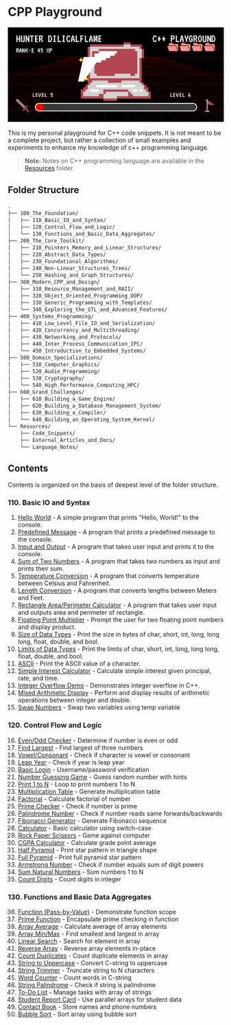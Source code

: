 # CPP Playground

![Image](progress_card_animated.gif)

This is my personal playground for C++ code snippets.
It is not meant to be a complete project,
but rather a collection of small examples and experiments
to enhance my knowledge of c++ programming language.

> **Note:** Notes on C++ programming language are available in the [Resources](Resources/README.md) folder.

## Folder Structure

```folder
.
├── 100_The_Foundation/
│   ├── 110_Basic_IO_and_Syntax/
│   ├── 120_Control_Flow_and_Logic/
│   └── 130_Functions_and_Basic_Data_Aggregates/
├── 200_The_Core_Toolkit/
│   ├── 210_Pointers_Memory_and_Linear_Structures/
│   ├── 220_Abstract_Data_Types/
│   ├── 230_Foundational_Algorithms/
│   ├── 240_Non-Linear_Structures_Trees/
│   └── 250_Hashing_and_Graph_Structures/
├── 300_Modern_CPP_and_Design/
│   ├── 310_Resource_Management_and_RAII/
│   ├── 320_Object_Oriented_Programming_OOP/
│   ├── 330_Generic_Programming_with_Templates/
│   └── 340_Exploring_the_STL_and_Advanced_Features/
├── 400_Systems_Programming/
│   ├── 410_Low_Level_File_IO_and_Serialization/
│   ├── 420_Concurrency_and_Multithreading/
│   ├── 430_Networking_and_Protocols/
│   ├── 440_Inter_Process_Communication_IPC/
│   └── 450_Introduction_to_Embedded_Systems/
├── 500_Domain_Specializations/
│   ├── 510_Computer_Graphics/
│   ├── 520_Audio_Programming/
│   ├── 530_Cryptography/
│   └── 540_High_Performance_Computing_HPC/
├── 600_Grand_Challenges/
│   ├── 610_Building_a_Game_Engine/
│   ├── 620_Building_a_Database_Management_System/
│   ├── 630_Building_a_Compiler/
│   └── 640_Building_an_Operating_System_Kernel/
└── Resources/
    ├── Code_Snippets/
    ├── External_Articles_and_Docs/
    └── Language_Notes/
```

## Contents
Contents is organized on the basis of deepest level of the folder structure.

### 110. Basic IO and Syntax
1. [Hello World](100_The_Foundation/110_Basic_IO_and_Syntax/001_hello_world.cpp) - A simple program that prints "Hello, World!" to the console.
2. [Predefined Message](100_The_Foundation/110_Basic_IO_and_Syntax/002_predefined_msg.cpp) - A program that prints a predefined message to the console.
3. [Input and Output](100_The_Foundation/110_Basic_IO_and_Syntax/003_input_output.cpp) - A program that takes user input and prints it to the console.
4. [Sum of Two Numbers](100_The_Foundation/110_Basic_IO_and_Syntax/004_sum.cpp) - A program that takes two numbers as input and prints their sum.
5. [Temperature Conversion](100_The_Foundation/110_Basic_IO_and_Syntax/005_temp_conversion.cpp) - A program that converts temperature between Celsius and Fahrenheit.
6. [Length Conversion](100_The_Foundation/110_Basic_IO_and_Syntax/006_len_conversion.cpp) - A program that converts lengths between Meters and Feet.
7. [Rectangle Area/Perimeter Calculator](100_The_Foundation/110_Basic_IO_and_Syntax/007_rect_peri_calc.cpp) - A program that takes user input and outputs area and perimeter of rectangle.
8. [Floating Point Multiplier](100_The_Foundation/110_Basic_IO_and_Syntax/008_floating_pt_multiplier.cpp) - Prompt the user for two floating point numbers and display product.
9. [Size of Data Types](100_The_Foundation/110_Basic_IO_and_Syntax/009_size-of_data-types.cpp) - Print the size in bytes of char, short, int, long, long long, float, double, and bool.
10. [Limits of Data Types](100_The_Foundation/110_Basic_IO_and_Syntax/010_limits_data-types.cpp) - Print the limits of char, short, int, long, long long, float, double, and bool.
11. [ASCII](100_The_Foundation/110_Basic_IO_and_Syntax/011_ascii.cpp) - Print the ASCII value of a character.
12. [Simple Interest Calculator](100_The_Foundation/110_Basic_IO_and_Syntax/012_simple_interest_calc.cpp) - Calculate simple interest given principal, rate, and time.
13. [Integer Overflow Demo](100_The_Foundation/110_Basic_IO_and_Syntax/013_overflow_underflow.cpp) - Demonstrates integer overflow in C++.
14. [Mixed Arithmetic Display](100_The_Foundation/110_Basic_IO_and_Syntax/014_mixed_arithmetic.cpp) - Perform and display results of arithmetic operations between integer and double.
15. [Swap Numbers](100_The_Foundation/110_Basic_IO_and_Syntax/015_swapping.cpp) - Swap two variables using temp variable

### 120. Control Flow and Logic

16. [Even/Odd Checker](100_The_Foundation/120_Control_Flow_and_Logic/016_even_odd_check.cpp) - Determine if number is even or odd
17. [Find Largest](100_The_Foundation/120_Control_Flow_and_Logic/017_largest_number.cpp) - Find largest of three numbers
18. [Vowel/Consonant](100_The_Foundation/120_Control_Flow_and_Logic/018_vowel_consonant_checker.cpp) - Check if character is vowel or consonant
19. [Leap Year](100_The_Foundation/120_Control_Flow_and_Logic/019_leap_year.cpp) - Check if year is leap year
20. [Basic Login](100_The_Foundation/120_Control_Flow_and_Logic/020_basic_login_system.cpp) - Username/password verification
21. [Number Guessing Game](100_The_Foundation/120_Control_Flow_and_Logic/021_number_guessing.cpp) - Guess random number with hints
22. [Print 1 to N](100_The_Foundation/120_Control_Flow_and_Logic/022_print_num_1_to_n.cpp) - Loop to print numbers 1 to N
23. [Multiplication Table](100_The_Foundation/120_Control_Flow_and_Logic/023_mul_table_gen.cpp) - Generate multiplication table
24. [Factorial](100_The_Foundation/120_Control_Flow_and_Logic/024_factorial.cpp) - Calculate factorial of number
25. [Prime Checker](100_The_Foundation/120_Control_Flow_and_Logic/025_check_prime.cpp) - Check if number is prime
26. [Palindrome Number](100_The_Foundation/120_Control_Flow_and_Logic/026_palindrome.cpp) - Check if number reads same forwards/backwards
27. [Fibonacci Generator](100_The_Foundation/120_Control_Flow_and_Logic/027_fibonacci.cpp) - Generate Fibonacci sequence
28. [Calculator](100_The_Foundation/120_Control_Flow_and_Logic/028_calc_with_switch_case.cpp) - Basic calculator using switch-case
29. [Rock Paper Scissors](100_The_Foundation/120_Control_Flow_and_Logic/029_rock_paper_scissors.cpp) - Game against computer
30. [CGPA Calculator](100_The_Foundation/120_Control_Flow_and_Logic/030_cgpa_calc.cpp) - Calculate grade point average
31. [Half Pyramid](100_The_Foundation/120_Control_Flow_and_Logic/031_half_pyramid.cpp) - Print star pattern in triangle shape
32. [Full Pyramid](100_The_Foundation/120_Control_Flow_and_Logic/032_full_pyramid.cpp) - Print full pyramid star pattern
33. [Armstrong Number](100_The_Foundation/120_Control_Flow_and_Logic/033_armstrong_number.cpp) - Check if number equals sum of digit powers
34. [Sum Natural Numbers](100_The_Foundation/120_Control_Flow_and_Logic/034_sum_till_n.cpp) - Sum numbers 1 to N
35. [Count Digits](100_The_Foundation/120_Control_Flow_and_Logic/035_count_digits.cpp) - Count digits in integer

### 130. Functions and Basic Data Aggregates
36. [Function (Pass-by-Value)](100_The_Foundation/130_Functions_and_Basic_Data_Aggregates/036_swapping_by_value.cpp) - Demonstrate function scope
37. [Prime Function](100_The_Foundation/130_Functions_and_Basic_Data_Aggregates/037_prime_checking.cpp) - Encapsulate prime checking in function
38. [Array Average](100_The_Foundation/130_Functions_and_Basic_Data_Aggregates/038_array_avg.cpp) - Calculate average of array elements
39. [Array Min/Max](100_The_Foundation/130_Functions_and_Basic_Data_Aggregates/039_array_min_max.cpp) - Find smallest and largest in array
40. [Linear Search](100_The_Foundation/130_Functions_and_Basic_Data_Aggregates/040_linear_search.cpp) - Search for element in array
41. [Reverse Array](100_The_Foundation/130_Functions_and_Basic_Data_Aggregates/041_reverse_array.cpp) - Reverse array elements in-place
42. [Count Duplicates](100_The_Foundation/130_Functions_and_Basic_Data_Aggregates/042_count_duplicates.cpp) - Count duplicate elements in array
43. [String to Uppercase](100_The_Foundation/130_Functions_and_Basic_Data_Aggregates/043_string_to_uppercase.cpp) - Convert C-string to uppercase
44. [String Trimmer](100_The_Foundation/130_Functions_and_Basic_Data_Aggregates/044_string_trimmer.cpp) - Truncate string to N characters
45. [Word Counter](100_The_Foundation/130_Functions_and_Basic_Data_Aggregates/045_word_counter.cpp) - Count words in C-string
46. [String Palindrome]() - Check if string is palindrome
47. [To-Do List]() - Manage tasks with array of strings
48. [Student Report Card]() - Use parallel arrays for student data
49. [Contact Book]() - Store names and phone numbers
50. [Bubble Sort]() - Sort array using bubble sort
